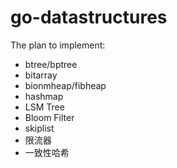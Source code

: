 # go-datastructures

The plan to implement:

* btree/bptree
* bitarray
* bionmheap/fibheap
* hashmap
* LSM Tree
* Bloom Filter
* skiplist
* 限流器
* 一致性哈希
 